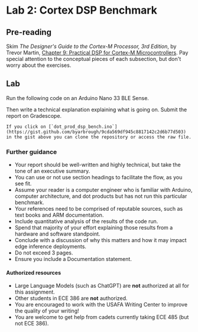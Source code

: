 # Lab 2: Cortex DSP Benchmark

## Pre-reading

Skim *The Designer's Guide to the Cortex-M Processor, 3rd Edition*, by Trevor Martin, [Chapter 9: Practical DSP for Cortex-M Microcontrollers](https://learning.oreilly.com/library/view/the-designers-guide/9780323854955/xhtml/Ch009_313-353_B9780323854948000103.xhtml). Pay special attention to the conceptual pieces of each subsection, but don't worry about the exercises.

## Lab

Run the following code on an Arduino Nano 33 BLE Sense.

Then write a technical explanation explaining what is going on.
Submit the report on Gradescope.

<script src="https://gist.github.com/byarbrough/9cda569df945c8817142c2d6b77d5037.js"></script>

```{tip}
If you click on [`dot_prod_dsp_bench.ino`](https://gist.github.com/byarbrough/9cda569df945c8817142c2d6b77d503) in the gist above you can clone the repository or access the raw file.
```

### Further guidance

- Your report should be well-written and highly technical, but take the tone of an executive summary.
- You can use or not use section headings to facilitate the flow, as you see fit.
- Assume your reader is a computer engineer who is familiar with Arduino, computer architecture, and dot products but has not run this particular benchmark.
- Your references need to be comprised of reputable sources, such as text books and ARM documentation.
- Include quantitative analysis of the results of the code run.
- Spend that majority of your effort explaining those results from a hardware and software standpoint.
- Conclude with a discussion of why this matters and how it may impact edge inference deployments.
- Do not exceed 3 pages.
- Ensure you include a Documentation statement.

#### Authorized resources

- Large Language Models (such as ChatGPT) are **not** authorized at all for this assignment.
- Other students in ECE 386 are **not** authorized.
- You are encouraged to work with the USAFA Writing Center to improve the quality of your writing!
- You are welcome to get help from cadets currently taking ECE 485 (but not ECE 386).
